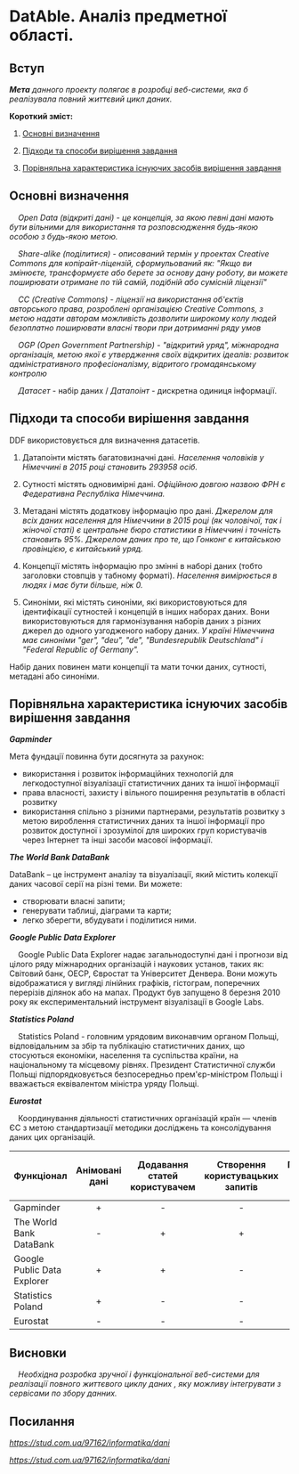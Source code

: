 # DatAble. Аналіз предметної області.

## Вступ

***Мета** данного проекту полягає в розробці веб-системи, яка б реалізувала повний життєвий цикл даних.*

**Короткий зміст:**

1. [Основні визначення](#Основні-визначення)

2. [Підходи та способи вирішення завдання](#Підходи-та-способи-вирішення-завдання) 

3. [Порівняльна характеристика існуючих засобів вирішення завдання](#Порівняльна-характеристика-існуючих-засобів-вирішення-завдання)







## Основні визначення

&#160;&#160;&#160;&#160;*Open Data (відкриті дані) - це концепція, за якою певні дані мають бути вільними для використання та розповсюдження будь-якою 
особою з будь-якою метою.*

&#160;&#160;&#160;&#160;*Share-alike (поділитися) - описований термін у проектах Creative Commons для копірайт-ліцензій, сформульований як: "Якщо ви 
змінюєте, трансформуєте або берете за основу дану роботу, ви можете поширювати отримане по тій самій, подібній або сумісній
ліцензії"*

&#160;&#160;&#160;&#160;*СС (Creative Commons) - ліцензії на використання об'єктів авторського права, розроблені організацією Creative Commons, 
з метою надати авторам можливість дозволити широкому колу людей безоплатно поширювати власні твори при дотриманні ряду умов*

&#160;&#160;&#160;&#160;*OGP (Open Government Partnership) - "відкритий уряд", міжнародна організація, метою якої є утвердження своїх відкритих ідеалів: 
розвиток адміністративного професіоналізму, відритого громадянському контролю* 

&#160;&#160;&#160;&#160;*Датасет* - набір даних / *Датапоінт* - дискретна одиниця інформації.


## Підходи та способи вирішення завдання

DDF використовується для визначення датасетів. 

1. Датапоінти містять багатовизначні дані. 
<i>Населення чоловіків у Німеччині в 2015 році становить 293958 осіб.</i>

2. Сутності містять одновимірні дані. 
<i>Офіційною довгою назвою ФРН є Федеративна Республіка Німеччина.</i>

3. Метадані містять додаткову інформацію про дані. 
<i>Джерелом для всіх даних населення для Німеччини в 2015 році (як чоловічої, так і жіночої статі) є центральне бюро статистики в Німеччині і точність становить 95%.
Джерелом даних про те, що Гонконг є китайською провінцією, є китайський уряд. </i>

4. Концепції містять інформацію про змінні в наборі даних (тобто заголовки стовпців у табному форматі). 
<i>Населення вимірюється в людях і має бути більше, ніж 0.</i>

5. Синоніми, які містять синоніми, які використовуються для ідентифікації сутностей і концепцій в інших наборах даних.
Вони використовуються для гармонізування наборів даних з різних джерел до одного узгодженого набору даних.
<i>У країні Німеччина має синоніми "ger", "deu", "de", "Bundesrepublik Deutschland" і "Federal Republic of Germany".</i>

Набір даних повинен мати концепції та мати точки даних, сутності, метадані або синоніми.


## Порівняльна характеристика існуючих засобів вирішення завдання

***Gapminder***

Мета фундації повинна бути досягнута за рахунок:

- використання і розвиток інформаційних технологій для легкодоступної візуалізації статистичних даних та іншої інформації
- права власності, захисту і вільного поширення результатів в області розвитку
- використання спільно з різними партнерами, результатів розвитку з метою вироблення статистичних даних та іншої інформації 
про розвиток доступної і зрозумілої для широких груп користувачів через Інтернет та інші засоби масової інформації.
 

***The World Bank DataBank***

DataBank – це інструмент аналізу та візуалізації, який містить колекції даних часової серії на різні теми.
Ви можете:

 - створювати власні запити;
 - генерувати таблиці, діаграми та карти;
 - легко зберегти, вбудувати і поділитися ними.


***Google Public Data Explorer***

&#160;&#160;&#160;&#160;Google Public Data Explorer надає загальнодоступні дані і  прогнози від цілого ряду міжнародних 
організацій і наукових установ, таких як:  Світовий банк, ОЕСР, Євростат та Університет Денвера. Вони можуть відображатися у вигляді 
лінійних графіків, гістограм, поперечних перерізів ділянок або на мапах. Продукт був запущено 8 березня 2010 року як експериментальний 
інструмент візуалізації в Google Labs.

***Statistics Poland***

&#160;&#160;&#160;&#160;Statistics Poland - головним урядовим виконавчим органом Польщі, відповідальним за збір та публікацію 
статистичних даних, що стосуються економіки, населення та суспільства країни, на національному та місцевому рівнях. Президент 
Статистичної служби Польщі підпорядковується безпосередньо прем'єр-міністром Польщі і вважається еквівалентом міністра уряду Польщі.


***Eurostat***

&#160;&#160;&#160;&#160;Координування діяльності статистичних організацій країн — членів ЄС з метою стандартизації методики досліджень та консолідування 
даних цих організацій.

| Функціонал                  | Анімовані дані | Додавання статей користувачем | Створення користувацьких запитів | Прогнозування від наукових установ | Обробка єдиних статистичних стандартів | Матеріали для навчання | Інтерактивні дашборди |
| --------------------------- |:--------------:|:-----------------------------:|:--------------------------------:| :--------------------------------: | :------------------------------------: |:----------------------:|:---------------------:|
| Gapminder                   | +              | -                             | -                                | -                                  | -                                      | +                      | +                     |
| The World Bank DataBank     | -              | +                             | +                                | -                                  | -                                      | +                      | +                     |
| Google Public Data Explorer | +              | +                             | -                                | +                                  | -                                      | -                      | -                     |
| Statistics Poland           | +              | -                             | -                                | -                                  | -                                      | -                      | +                     |
| Eurostat                    | -              | -                             | -                                | -                                  | +                                      | -                      | +                     |


## Висновки


&#160;&#160;&#160;&#160;*Необхідна розробка зручної і функціональної веб-системи для реалізації повного життєвого циклу даних , яку можливу інтегрувати з  сервісами по збору данних.*

## Посилання

*https://stud.com.ua/97162/informatika/dani*

*https://stud.com.ua/97162/informatika/dani*
